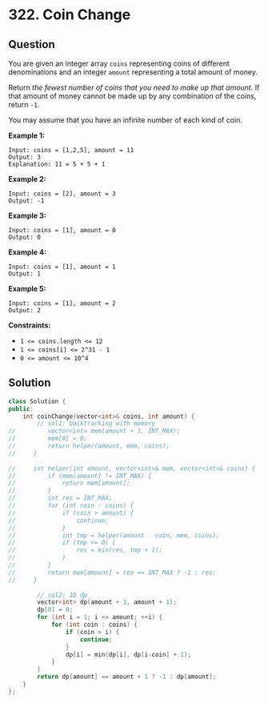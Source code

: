 # 322. Coin Change

## Question

You are given an integer array `coins` representing coins of different denominations and an integer `amount` representing a total amount of money.

Return _the fewest number of coins that you need to make up that amount_. If that amount of money cannot be made up by any combination of the coins, return `-1`.

You may assume that you have an infinite number of each kind of coin.

**Example 1:**

```text
Input: coins = [1,2,5], amount = 11
Output: 3
Explanation: 11 = 5 + 5 + 1
```

**Example 2:**

```text
Input: coins = [2], amount = 3
Output: -1
```

**Example 3:**

```text
Input: coins = [1], amount = 0
Output: 0
```

**Example 4:**

```text
Input: coins = [1], amount = 1
Output: 1
```

**Example 5:**

```text
Input: coins = [1], amount = 2
Output: 2
```

**Constraints:**

* `1 <= coins.length <= 12`
* `1 <= coins[i] <= 2^31 - 1`
* `0 <= amount <= 10^4`

## Solution

```cpp
class Solution {
public:
    int coinChange(vector<int>& coins, int amount) {
        // sol1: backtracking with memory
//         vector<int> mem(amount + 1, INT_MAX);
//         mem[0] = 0;
//         return helper(amount, mem, coins);
//     }
    
//     int helper(int amount, vector<int>& mem, vector<int>& coins) {
//         if (mem[amount] != INT_MAX) {
//             return mem[amount];
//         }
//         int res = INT_MAX;
//         for (int coin : coins) {
//             if (coin > amount) {
//                 continue;
//             }
//             int tmp = helper(amount - coin, mem, coins);
//             if (tmp >= 0) {
//                 res = min(res, tmp + 1);
//             }
//         }
//         return mem[amount] = res == INT_MAX ? -1 : res;
//     }
        
        // sol2: 1D dp
        vector<int> dp(amount + 1, amount + 1);
        dp[0] = 0;
        for (int i = 1; i <= amount; ++i) {
            for (int coin : coins) {
                if (coin > i) {
                    continue;
                }
                dp[i] = min(dp[i], dp[i-coin] + 1);
            }
        }
        return dp[amount] == amount + 1 ? -1 : dp[amount];
    }
};
```

